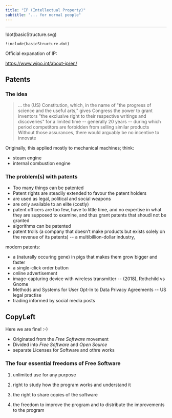 ```yaml
---
title: "IP (Intellectual Property)"
subtitle: "... for normal people"
---
```


---

!dot(basicStructure.svg)
~~~~~~~~~~~~~~~~~~~~~~~~~~~~~~~~~~~~~~~~~~~
!include(basicStructure.dot)
~~~~~~~~~~~~~~~~~~~~~~~~~~~~~~~~~~~~~~~~~~~

Official expanation of IP:

<https://www.wipo.int/about-ip/en/>

## Patents

### The idea

> ... the (US) Constitution, which, in the name of
> "the progress of science and the useful arts,"
> gives Congress the power to grant inventors
> "the exclusive right to their respective writings and discoveries" for a limited time
> -- generally 20 years
> -- during which period competitors are forbidden from selling similar products
> Without those assurances, there would arguably be no incentive to innovate

Originally, this applied mostly to mechanical machines; think:

* steam engine
* internal combustion engine

### The problem(s) with patents

* Too many things can be patented
* Patent rights are steadily extended to favour the patent holders
* are used as legal, political and social weapons
* are only available to an elite (costly)
* patent officers are too few, have to little time, and no expertise in what they are supposed to examine, and thus grant patents that shoudl not be granted
* algorithms can be patented
* patent trolls (a company that doesn’t make products but exists solely on the revenue of its patents) -- a multibillion-dollar industry,

modern patents:

* a (naturally occuring gene) in pigs that makes them grow bigger and faster
* a single-click order button
* online advertisement
* image-capturing device with wireless transmitter -- (2018), Rothchild vs Gnome
* Methods and Systems for User Opt-In to Data Privacy Agreements -- US legal practise
* trading informed by  social media posts


## CopyLeft

Here we are fine! :-)

* Originated from the _Free Software_ movement
* Divided into _Free Software_ and _Open Source_
* separate Licenses for Software and othre works

### The four essential freedoms of Free Software

1. unlimited use for any purpose

1. right to study how the program works and understand it

1. the right to share copies of the software

1. the freedom to improve the program and to distribute the improvements to the program
